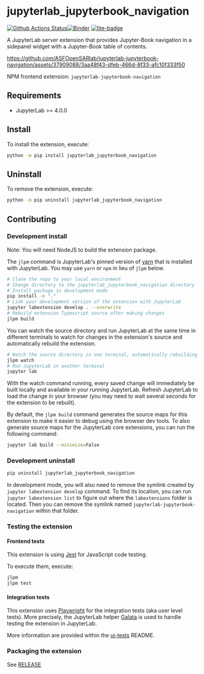 # jupyterlab_jupyterbook_navigation

[![Github Actions Status](https://github.com/ASFOpenSARlab/jupyterlab-jupyterbook-navigation/workflows/Build/badge.svg)](https://github.com/Alex-Lewandowski/jupyterlab-jbook-chapter-navigation/actions/workflows/build.yml)[![Binder](https://mybinder.org/badge_logo.svg)](https://mybinder.org/v2/gh/ASFOpenSARlab/jupyterlab-jupyterbook-navigation/main?urlpath=lab)
[![lite-badge](https://jupyterlite.rtfd.io/en/latest/_static/badge.svg)](https://alex-lewandowski.github.io/JupyterLite-demo/lab/index.html)

A JupyterLab server extension that provides Jupyter-Book navigation in a sidepanel widget with a Jupyter-Book table of contents.

https://github.com/ASFOpenSARlab/jupyterlab-jupyterbook-navigation/assets/37909088/3aa48f43-dfeb-466d-8f33-afc10f333f50

NPM frontend extension: `jupyterlab-jupyterbook-navigation`

## Requirements

- JupyterLab >= 4.0.0

## Install

To install the extension, execute:

```bash
python -m pip install jupyterlab_jupyterbook_navigation
```

## Uninstall

To remove the extension, execute:

```bash
python -m pip uninstall jupyterlab_jupyterbook_navigation
```

## Contributing

### Development install

Note: You will need NodeJS to build the extension package.

The `jlpm` command is JupyterLab's pinned version of
[yarn](https://yarnpkg.com/) that is installed with JupyterLab. You may use
`yarn` or `npm` in lieu of `jlpm` below.

```bash
# Clone the repo to your local environment
# Change directory to the jupyterlab_jupyterbook_navigation directory
# Install package in development mode
pip install -e "."
# Link your development version of the extension with JupyterLab
jupyter labextension develop . --overwrite
# Rebuild extension Typescript source after making changes
jlpm build
```

You can watch the source directory and run JupyterLab at the same time in different terminals to watch for changes in the extension's source and automatically rebuild the extension.

```bash
# Watch the source directory in one terminal, automatically rebuilding when needed
jlpm watch
# Run JupyterLab in another terminal
jupyter lab
```

With the watch command running, every saved change will immediately be built locally and available in your running JupyterLab. Refresh JupyterLab to load the change in your browser (you may need to wait several seconds for the extension to be rebuilt).

By default, the `jlpm build` command generates the source maps for this extension to make it easier to debug using the browser dev tools. To also generate source maps for the JupyterLab core extensions, you can run the following command:

```bash
jupyter lab build --minimize=False
```

### Development uninstall

```bash
pip uninstall jupyterlab_jupyterbook_navigation
```

In development mode, you will also need to remove the symlink created by `jupyter labextension develop`
command. To find its location, you can run `jupyter labextension list` to figure out where the `labextensions`
folder is located. Then you can remove the symlink named `jupyterlab-jupyterbook-navigation` within that folder.

### Testing the extension

#### Frontend tests

This extension is using [Jest](https://jestjs.io/) for JavaScript code testing.

To execute them, execute:

```sh
jlpm
jlpm test
```

#### Integration tests

This extension uses [Playwright](https://playwright.dev/docs/intro) for the integration tests (aka user level tests).
More precisely, the JupyterLab helper [Galata](https://github.com/jupyterlab/jupyterlab/tree/master/galata) is used to handle testing the extension in JupyterLab.

More information are provided within the [ui-tests](./ui-tests/README.md) README.

### Packaging the extension

See [RELEASE](RELEASE.md)
